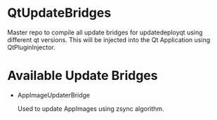 # QtUpdateBridges
Master repo to compile all update bridges for updatedeployqt using different qt versions. This will be injected into the Qt Application using QtPluginInjector.

# Available Update Bridges

   * AppImageUpdaterBridge

      Used to update AppImages using zsync algorithm.
